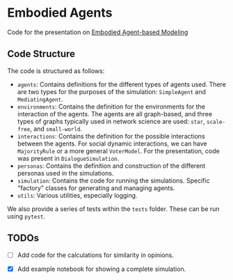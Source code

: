 # Embodied Agents 

Code for the presentation on [Embodied Agent-based Modeling](https://dhruv-sharma.ovh/post/talk-ccs-2023/presentation_ccs2023.pdf)

## Code Structure 

The code is structured as follows:

- `agents`: Contains definitions for the different types of agents used. 
    There are two types for the purposes of the simulation: `SimpleAgent` and `MediatingAgent`. 
- `environments`: Contains the definition for the environments for the interaction of the agents. The agents are all graph-based, and three types of graphs typically used in network science are used: `star`, `scale-free`, and `small-world`. 
- `interactions`: Contains the definition for the possible interactions between the agents. For social dynamic interactions, we can have `MajorityRule` or a more general `VoterModel`. For the presentation, code was present in `DialogueSimulation`. 
- `personas`: Contains the definition and construction of the different personas used in the simulations. 
- `simulation`: Contains the code for running the simulations. Specific "factory" classes for generating and managing agents. 
- `utils`: Various utilities, especially logging. 

We also provide a series of tests within the `tests` folder. These can be run using `pytest`. 

## TODOs 

- [ ] Add code for the calculations for similarity in opinions. 
- [X] Add example notebook for showing a complete simulation. 

